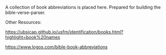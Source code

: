 A collection of book abbreviations is placed here.  Prepared for building the bible-verse-parser.

Other Resources:

https://ubsicap.github.io/usfm/identification/books.html?highlight=book%20names

https://www.logos.com/bible-book-abbreviations

